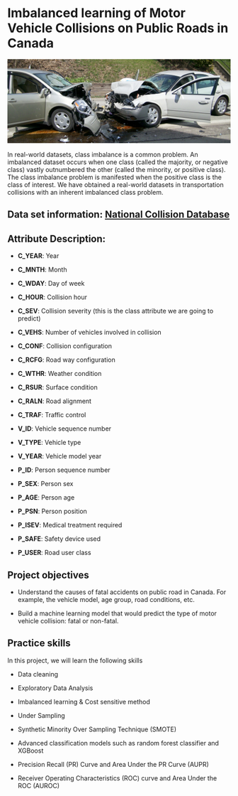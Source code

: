 # Imbalanced learning of Motor Vehicle Collisions on Public Roads in Canada

![Collision Image](image/photo.jpg)

In real-world datasets, class imbalance is a common problem. An imbalanced dataset occurs when one class (called the majority, or negative class) vastly outnumbered the other (called the minority, or positive class). The class imbalance problem is manifested when the positive class is the class of interest. We have obtained a real-world datasets in transportation collisions with an inherent imbalanced class problem.


##  Data set information:   [National Collision Database](https://open.canada.ca/data/en/dataset/1eb9eba7-71d1-4b30-9fb1-30cbdab7e63a)

##  Attribute Description:

- **C_YEAR**: Year

- **C_MNTH**: Month

- **C_WDAY**: Day of week

- **C_HOUR**: Collision hour

- **C_SEV**: Collision severity (this is the class attribute we are going to predict)

- **C_VEHS**: Number of vehicles involved in collision

- **C_CONF**: Collision configuration

- **C_RCFG**: Road way configuration

- **C_WTHR**: Weather condition

- **C_RSUR**: Surface condition

- **C_RALN**: Road alignment

- **C_TRAF**: Traffic control

- **V_ID**: Vehicle sequence number

- **V_TYPE**: Vehicle type

- **V_YEAR**: Vehicle model year

- **P_ID**: Person sequence number

- **P_SEX**: Person sex

- **P_AGE**: Person age

- **P_PSN**: Person position

- **P_ISEV**: Medical treatment required

- **P_SAFE**: Safety device used

- **P_USER**: Road user class


##  Project objectives

- Understand the causes of fatal accidents on public road in Canada. For example, the vehicle model, age group,  road conditions, etc.

- Build a machine learning model that would predict the type of motor vehicle collision: fatal or non-fatal.


##  Practice skills

In this project, we will learn the following  skills

- Data cleaning

- Exploratory Data Analysis

- Imbalanced learning & Cost sensitive method

- Under Sampling

- Synthetic Minority Over Sampling Technique (SMOTE)

-  Advanced classification models such as random forest classifier and XGBoost

- Precision Recall  (PR) Curve and Area Under the PR Curve (AUPR)

- Receiver Operating Characteristics (ROC) curve and Area Under the ROC (AUROC)